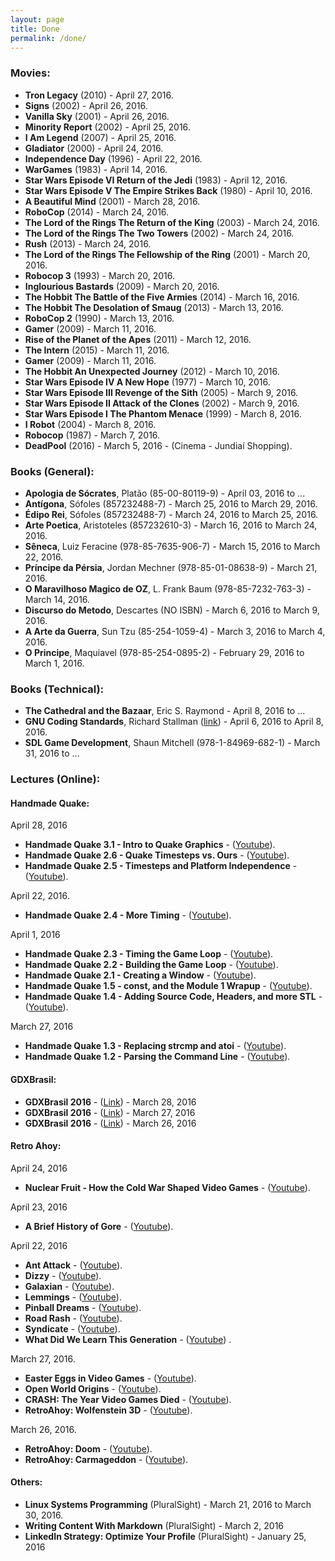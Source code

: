 ```yaml
---
layout: page
title: Done
permalink: /done/
---
```


<!-- ####################################################################### -->

### Movies:

* **Tron Legacy**                                      (2010) - April 27, 2016.
* **Signs**                                            (2002) - April 26, 2016.
* **Vanilla Sky**                                      (2001) - April 26, 2016.
* **Minority Report**                                  (2002) - April 25, 2016. 
* **I Am Legend**                                      (2007) - April 25, 2016.
* **Gladiator**                                        (2000) - April 24, 2016.
* **Independence Day**                                 (1996) - April 22, 2016.
* **WarGames**                                         (1983) - April 14, 2016.
* **Star Wars Episode VI Return of the Jedi**          (1983) - April 12, 2016.
* **Star Wars Episode V The Empire Strikes Back**      (1980) - April 10, 2016.
* **A Beautiful Mind**                                 (2001) - March 28, 2016.
* **RoboCop**                                          (2014) - March 24, 2016.
* **The Lord of the Rings The Return of the King**     (2003) - March 24, 2016.
* **The Lord of the Rings The Two Towers**             (2002) - March 24, 2016.
* **Rush**                                             (2013) - March 24, 2016.
* **The Lord of the Rings The Fellowship of the Ring** (2001) - March 20, 2016.
* **Robocop 3**                                        (1993) - March 20, 2016.
* **Inglourious Bastards**                             (2009) - March 20, 2016.
* **The Hobbit The Battle of the Five Armies**         (2014) - March 16, 2016.
* **The Hobbit The Desolation of Smaug**               (2013) - March 13, 2016.
* **RoboCop 2**                                        (1990) - March 13, 2016.
* **Gamer**                                            (2009) - March 11, 2016.
* **Rise of the Planet of the Apes**                   (2011) - March 12, 2016.
* **The Intern**                                       (2015) - March 11, 2016.
* **Gamer**                                            (2009) - March 11, 2016.
* **The Hobbit An Unexpected Journey**                 (2012) - March 10, 2016.
* **Star Wars Episode IV A New Hope**                  (1977) - March 10, 2016.
* **Star Wars Episode III Revenge of the Sith**        (2005) - March  9, 2016.
* **Star Wars Episode II Attack of the Clones**        (2002) - March  9, 2016.
* **Star Wars Episode I The Phantom Menace**           (1999) - March  8, 2016.
* **I Robot**                                          (2004) - March  8, 2016.
* **Robocop**                                          (1987) - March  7, 2016.
* **DeadPool**                                         (2016) - March  5, 2016 - (Cinema - Jundiaí Shopping).


<!-- ##################################################################### -->


### Books (General): 

* **Apologia de Sócrates**,       Platão         (85-00-80119-9)     - April 03, 2016 to ...
* **Antígona**,                   Sófoles        (857232488-7)       - March 25, 2016 to March 29, 2016.
* **Édipo Rei**,                  Sófoles        (857232488-7)       - March 24, 2016 to March 25, 2016.
* **Arte Poetica**,               Aristoteles    (857232610-3)       - March 16, 2016 to March 24, 2016.
* **Sêneca**,                     Luiz Feracine  (978-85-7635-906-7) - March 15, 2016 to March 22, 2016.
* **Príncipe da Pérsia**,         Jordan Mechner (978-85-01-08638-9) - March 21, 2016.
* **O Maravilhoso Magico de OZ**, L. Frank Baum  (978-85-7232-763-3) - March 14, 2016.
* **Discurso do Metodo**,         Descartes      (NO ISBN)           - March 6, 2016 to March 9, 2016.
* **A Arte da Guerra**,           Sun Tzu        (85-254-1059-4)     - March 3, 2016 to March 4, 2016.
* **O Principe**,                 Maquiavel      (978-85-254-0895-2) - February 29, 2016 to March 1, 2016.


<!-- ####################################################################### -->

### Books (Technical):

* **The Cathedral and the Bazaar**, Eric S. Raymond - April 8, 2016 to ...
* **GNU Coding Standards**, Richard Stallman 
([link](http://www.gnu.org/prep/standards/)) - April 6, 2016 to April 8, 2016.
* **SDL Game Development**, Shaun Mitchell (978-1-84969-682-1) - March 31, 2016 to ...


<!-- ####################################################################### -->

### Lectures (Online): 

#### Handmade Quake:

April 28, 2016

* **Handmade Quake 3.1 - Intro to Quake Graphics**             - ([Youtube](https://www.youtube.com/watch?v=1Q6Pa2WnJTk)).
* **Handmade Quake 2.6 - Quake Timesteps vs. Ours**            - ([Youtube](https://www.youtube.com/watch?v=c_-3jbl-IAU)).
* **Handmade Quake 2.5 - Timesteps and Platform Independence** - ([Youtube](https://www.youtube.com/watch?v=LrmWxqB7Nhk)).

April 22, 2016.

* **Handmade Quake 2.4 - More Timing** - ([Youtube](https://www.youtube.com/watch?v=x7IcLUkteYE)).

April 1, 2016

* **Handmade Quake 2.3 - Timing the Game Loop**                      - ([Youtube](https://www.youtube.com/watch?v=EyUM1dTUCyQ)).
* **Handmade Quake 2.2 - Building the Game Loop**                    - ([Youtube](https://www.youtube.com/watch?v=bAApnxQf2hI)).
* **Handmade Quake 2.1 - Creating a Window**                         - ([Youtube](https://www.youtube.com/watch?v=mkDsvnKq2p0)).
* **Handmade Quake 1.5 - const, and the Module 1 Wrapup**            - ([Youtube](https://www.youtube.com/watch?v=m8oHcJAB-xU)).
* **Handmade Quake 1.4 - Adding Source Code, Headers, and more STL** - ([Youtube](https://www.youtube.com/watch?v=piQQnWmHdCA)).

March 27, 2016

* **Handmade Quake 1.3 - Replacing strcmp and atoi** - ([Youtube](https://www.youtube.com/watch?v=_MAbRVrfkdU)).
* **Handmade Quake 1.2 - Parsing the Command Line**  - ([Youtube](https://www.youtube.com/watch?v=TdUszxsJ98A)).


#### GDXBrasil:

* **GDXBrasil 2016** - ([Link](http://www.gxbrazil.com/)) - March 28, 2016
* **GDXBrasil 2016** - ([Link](http://www.gxbrazil.com/)) - March 27, 2016
* **GDXBrasil 2016** - ([Link](http://www.gxbrazil.com/)) - March 26, 2016


#### Retro Ahoy:

April 24, 2016

* **Nuclear Fruit - How the Cold War Shaped Video Games** - ([Youtube](https://www.youtube.com/watch?=15dxuAbTC0A)).

April 23, 2016

* **A Brief History of Gore** - ([Youtube](https://www.youtube.com/watch?=NRXigbgqtOc)).


April 22, 2016

* **Ant Attack**                        - ([Youtube](https://www.youtube.com/watch?=vzRb4v4EhyOU)).
* **Dizzy**                             - ([Youtube](https://www.youtube.com/watch?=vlZglToISw14)).
* **Galaxian**                          - ([Youtube](https://www.youtube.com/watch?=vxEaqhhjqxLA)).
* **Lemmings**                          - ([Youtube](https://www.youtube.com/watch?=vfbxyqeIylHE)).
* **Pinball Dreams**                    - ([Youtube](https://www.youtube.com/watch?=vGVCrXJVqGps)).
* **Road Rash**                         - ([Youtube](https://www.youtube.com/watch?=vnmbZ1MeCU6U)).
* **Syndicate**                         - ([Youtube](https://www.youtube.com/watch?=vTZviqVDyC-U)).
* **What Did We Learn This Generation** - ([Youtube](https://www.youtube.com/watch?=ki8CvB5hQu4)) .


March 27, 2016.

* **Easter Eggs in Video Games**       - ([Youtube](https://www.youtube.com/watch?v=Q6Sv4FVDnXQ)).
* **Open World Origins**               - ([Youtube](https://www.youtube.com/watch?v=EdV_2svrDVc)).
* **CRASH: The Year Video Games Died** - ([Youtube](https://www.youtube.com/watch?v=ikIeaCE3Ljc)).
* **RetroAhoy: Wolfenstein 3D**        - ([Youtube](https://www.youtube.com/watch?v=BSb87DC-PtA)).


March 26, 2016.

* **RetroAhoy: Doom**        - ([Youtube](https://www.youtube.com/watch?v=6A4-SVUHQYI)).
* **RetroAhoy: Carmageddon** - ([Youtube](https://www.youtube.com/watch?v=srLNtnyGy_U)).


#### Others: 

* **Linux Systems Programming** (PluralSight) - March 21, 2016 to March 30, 2016.
* **Writing Content With Markdown** (PluralSight) - March 2, 2016
* **LinkedIn Strategy: Optimize Your Profile** (PluralSight) - January 25, 2016

